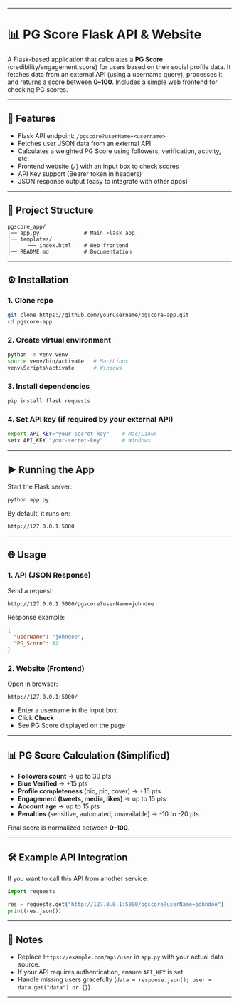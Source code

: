 
---

# 📊 PG Score Flask API & Website

A Flask-based application that calculates a **PG Score** (credibility/engagement score) for users based on their social profile data.
It fetches data from an external API (using a username query), processes it, and returns a score between **0–100**.
Includes a simple web frontend for checking PG scores.

---

## 🚀 Features

* Flask API endpoint: `/pgscore?userName=<username>`
* Fetches user JSON data from an external API
* Calculates a weighted PG Score using followers, verification, activity, etc.
* Frontend website (`/`) with an input box to check scores
* API Key support (Bearer token in headers)
* JSON response output (easy to integrate with other apps)

---

## 📂 Project Structure

```
pgscore_app/
│── app.py              # Main Flask app
│── templates/
│     └── index.html    # Web frontend
│── README.md           # Documentation
```

---

## ⚙️ Installation

### 1. Clone repo

```bash
git clone https://github.com/yourusername/pgscore-app.git
cd pgscore-app
```

### 2. Create virtual environment

```bash
python -m venv venv
source venv/bin/activate   # Mac/Linux
venv\Scripts\activate      # Windows
```

### 3. Install dependencies

```bash
pip install flask requests
```

### 4. Set API key (if required by your external API)

```bash
export API_KEY="your-secret-key"    # Mac/Linux
setx API_KEY "your-secret-key"      # Windows
```

---

## ▶️ Running the App

Start the Flask server:

```bash
python app.py
```

By default, it runs on:

```
http://127.0.0.1:5000
```

---

## 🌐 Usage

### 1. API (JSON Response)

Send a request:

```bash
http://127.0.0.1:5000/pgscore?userName=johndoe
```

Response example:

```json
{
  "userName": "johndoe",
  "PG_Score": 82
}
```

### 2. Website (Frontend)

Open in browser:

```
http://127.0.0.1:5000/
```

* Enter a username in the input box
* Click **Check**
* See PG Score displayed on the page

---

## 📊 PG Score Calculation (Simplified)

* **Followers count** → up to 30 pts
* **Blue Verified** → +15 pts
* **Profile completeness** (bio, pic, cover) → +15 pts
* **Engagement (tweets, media, likes)** → up to 15 pts
* **Account age** → up to 15 pts
* **Penalties** (sensitive, automated, unavailable) → -10 to -20 pts

Final score is normalized between **0–100**.

---

## 🛠️ Example API Integration

If you want to call this API from another service:

```python
import requests

res = requests.get("http://127.0.0.1:5000/pgscore?userName=johndoe")
print(res.json())
```

---

## 📌 Notes

* Replace `https://example.com/api/user` in `app.py` with your actual data source.
* If your API requires authentication, ensure `API_KEY` is set.
* Handle missing users gracefully (`data = response.json(); user = data.get("data") or {}`).

---



